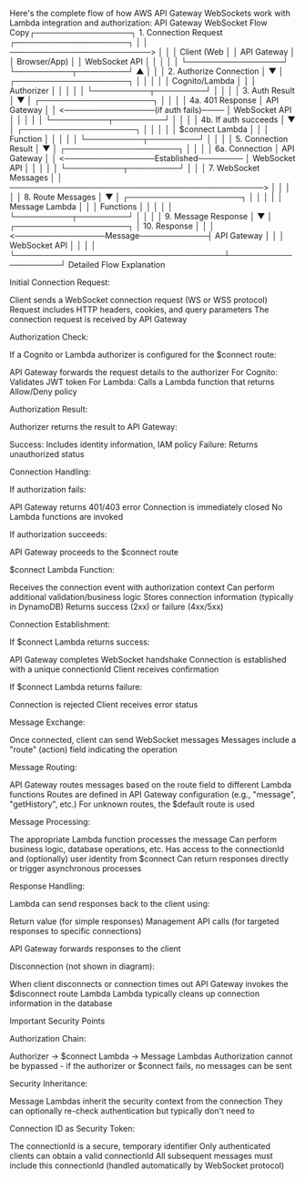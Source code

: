 Here's the complete flow of how AWS API Gateway WebSockets work with Lambda integration and authorization:
API Gateway WebSocket Flow
Copy┌─────────────────┐   1. Connection Request    ┌────────────────────┐
│                 │ ─────────────────────────> │                    │
│  Client (Web    │                            │   API Gateway      │
│  Browser/App)   │                            │   WebSocket API    │
│                 │                            │                    │
└─────────────────┘                            └──────────┬─────────┘
        ▲                                                 │
        │                                                 │ 2. Authorize Connection
        │                                                 ▼
        │                                      ┌────────────────────┐
        │                                      │                    │
        │                                      │  Cognito/Lambda    │
        │                                      │  Authorizer        │
        │                                      │                    │
        │                                      └──────────┬─────────┘
        │                                                 │
        │                                                 │ 3. Auth Result
        │                                                 ▼
        │                                      ┌────────────────────┐
        │                                      │                    │
        │                  4a. 401 Response    │   API Gateway      │
        │ <────────────────(if auth fails)──── │   WebSocket API    │
        │                                      │                    │
        │                                      └──────────┬─────────┘
        │                                                 │
        │                                                 │ 4b. If auth succeeds
        │                                                 ▼
        │                                      ┌────────────────────┐
        │                                      │                    │
        │                                      │   $connect Lambda  │
        │                                      │   Function         │
        │                                      │                    │
        │                                      └──────────┬─────────┘
        │                                                 │
        │                                                 │ 5. Connection Result
        │                                                 ▼
        │                                      ┌────────────────────┐
        │                                      │                    │
        │                  6a. Connection      │   API Gateway      │
        │ <────────────────Established──────── │   WebSocket API    │
        │                                      │                    │
        │                                      └──────────┬─────────┘
        │                                                 │
        │ 7. WebSocket Messages                           │
        │ ─────────────────────────────────────────────> │
        │                                                 │
        │                                                 │ 8. Route Messages
        │                                                 ▼
        │                                      ┌────────────────────┐
        │                                      │                    │
        │                                      │  Message Lambda    │
        │                                      │  Functions         │
        │                                      │                    │
        │                                      └──────────┬─────────┘
        │                                                 │
        │                                                 │ 9. Message Response
        │                                                 ▼
        │                                      ┌────────────────────┐
        │                  10. Response        │                    │
        │ <────────────────Message────────────┤   API Gateway      │
        │                                      │   WebSocket API    │
        │                                      │                    │
        └─────────────────────────────────────┴────────────────────┘
Detailed Flow Explanation

Initial Connection Request:

Client sends a WebSocket connection request (WS or WSS protocol)
Request includes HTTP headers, cookies, and query parameters
The connection request is received by API Gateway


Authorization Check:

If a Cognito or Lambda authorizer is configured for the $connect route:

API Gateway forwards the request details to the authorizer
For Cognito: Validates JWT token
For Lambda: Calls a Lambda function that returns Allow/Deny policy




Authorization Result:

Authorizer returns the result to API Gateway:

Success: Includes identity information, IAM policy
Failure: Returns unauthorized status




Connection Handling:

If authorization fails:

API Gateway returns 401/403 error
Connection is immediately closed
No Lambda functions are invoked


If authorization succeeds:

API Gateway proceeds to the $connect route




$connect Lambda Function:

Receives the connection event with authorization context
Can perform additional validation/business logic
Stores connection information (typically in DynamoDB)
Returns success (2xx) or failure (4xx/5xx)


Connection Establishment:

If $connect Lambda returns success:

API Gateway completes WebSocket handshake
Connection is established with a unique connectionId
Client receives confirmation


If $connect Lambda returns failure:

Connection is rejected
Client receives error status




Message Exchange:

Once connected, client can send WebSocket messages
Messages include a "route" (action) field indicating the operation


Message Routing:

API Gateway routes messages based on the route field to different Lambda functions
Routes are defined in API Gateway configuration (e.g., "message", "getHistory", etc.)
For unknown routes, the $default route is used


Message Processing:

The appropriate Lambda function processes the message
Can perform business logic, database operations, etc.
Has access to the connectionId and (optionally) user identity from $connect
Can return responses directly or trigger asynchronous processes


Response Handling:

Lambda can send responses back to the client using:

Return value (for simple responses)
Management API calls (for targeted responses to specific connections)


API Gateway forwards responses to the client


Disconnection (not shown in diagram):

When client disconnects or connection times out
API Gateway invokes the $disconnect route Lambda
Lambda typically cleans up connection information in the database



Important Security Points

Authorization Chain:

Authorizer → $connect Lambda → Message Lambdas
Authorization cannot be bypassed - if the authorizer or $connect fails, no messages can be sent


Security Inheritance:

Message Lambdas inherit the security context from the connection
They can optionally re-check authentication but typically don't need to


Connection ID as Security Token:

The connectionId is a secure, temporary identifier
Only authenticated clients can obtain a valid connectionId
All subsequent messages must include this connectionId (handled automatically by WebSocket protocol)